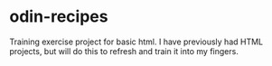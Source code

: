 # odin-recipes
Training exercise project for basic html.
I have previously had HTML projects, but will do this to refresh and train it into my fingers.